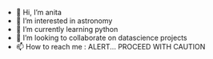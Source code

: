 - 👋 Hi, I’m anita
- 👀 I’m interested in astronomy
- 🌱 I’m currently learning python
- 💞️ I’m looking to collaborate on datascience projects
- 📫 How to reach me : ALERT... PROCEED WITH CAUTION

<!---
yani1129/yani1129 is a ✨ special ✨ repository because its `README.md` (this file) appears on your GitHub profile.
You can click the Preview link to take a look at your changes.
--->
